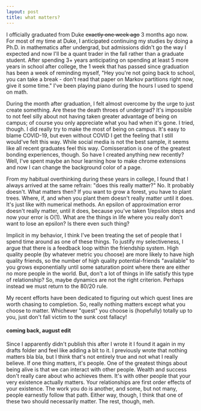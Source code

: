 ```yaml
---
layout: post
title: what matters?
---
```


I officially graduated from Duke ~~exactly one week ago~~ 3 months ago now. For most of my time at Duke, I anticipated continuing my studies by doing a Ph.D. in mathematics after undergrad, but admissions didn't go the way I expected and now I'll be a quant trader in the fall rather than a graduate student. After spending 3+ years anticipating on spending at least 5 more years in school after college, the 1 week that has passed since graduation has been a week of reminding myself, "Hey you're not going back to school, you can take a break - don't read that paper on Markov partitions right now, give it some time." I've been playing piano during the hours I used to spend on math. 

During the month after graduation, I felt almost overcome by the urge to just create something. Are these the death throes of undergrad? It's impossible to not feel silly about not having taken greater advantage of being on campus; of course you only appreciate what you had when it's gone. I tried, though. I did really try to make the most of being on campus. It's easy to blame COVID-19, but even without COVID I get the feeling that I still would've felt this way. While social media is not the best sample, it seems like all recent graduates feel this way. Comisseration is one of the greatest bonding experiences, though. So have I created anything new recently? Well, I've spent maybe an hour learning how to make chrome extensions and now I can change the background color of a page. 

From my habitual overthinking during these years in college, I found that I always arrived at the same refrain: "does this really matter?" No. It probably doesn't. What matters then? If you want to grow a forest, you have to plant trees. Where, if, and when you plant them doesn't really matter until it does. It's just like with numerical methods. An epsilon of approximation error doesn't really matter, until it does, because you've taken 1/epsilon steps and now your error is O(1). What are the things in life where you really don't want to lose an epsilon? Is there even such thing? 

Implicit in my behavior, I think I've been treating the set of people that I spend time around as one of these things. To justify my selectiveness, I argue that there is a feedback loop within the friendship system. High quality people (by whatever metric you choose) are more likely to have high quality friends, so the number of high quality potential-friends "available" to you grows exponentially until some saturation point where there are either no more people in the world. But, don't a lot of things in life satisfy this type of relationship? So, maybe dynamics are not the right criterion. Perhaps instead we must return to the 80/20 rule.

My recent efforts have been dedicated to figuring out which quest lines are worth chasing to completion. So, really nothing matters except what you choose to matter. Whichever "quest" you choose is (hopefully) totally up to you, just don't fall victim to the sunk cost fallacy!

#### coming back, august edit

Since I apparently didn't publish this after I wrote it I found it again in my drafts folder and feel like adding a bit to it. I previously wrote that nothing matters bla bla, but I think that's not entirely true and not what I really believe. If one thing matters, it's people. One of the greatest things about being alive is that we can interact with other people. Wealth and success don't really care about who achieves them. It's with other people that your very existence actually matters. Your relationships are first order effects of your existence. The work you do is another, and some, but not many, people earnestly follow that path. Either way, though, I think that one of these two should necessarily matter. The rest, though, meh.


